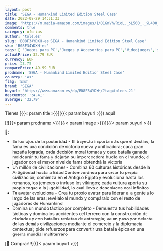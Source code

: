 ```yaml
---
layout: post
title: 'SEGA - Humankind Limited Edition Steel Case'
date: 2022-08-29 14:31:33
image: 'https://m.media-amazon.com/images/I/01GmVhVRioL._SL500_._SL400_.gif'
comments: true
category: ofertas
author: 'tole.es'
slug: 'B08F34YDXH-es SEGA - Humankind Limited Edition Steel Case'
sku: 'B08F34YDXH-es'
tags: [ 'Juegos para PC','Juegos y Accesorios para PC','Videojuegos','sega','🇪🇸', ]
actualPrice: 32.79 EUR
currency: EUR
price: 32.79
comparePrice: 49.99 EUR
prodname: 'SEGA - Humankind Limited Edition Steel Case'
country: 'es'
flag: '🇪🇸'
brand: 'SEGA'
buyurl: 'https://www.amazon.es/dp/B08F34YDXH/?tag=tolees-21'
descuento: '34.41'
average: '32.79'
---
```


Tienes [{{< param title >}}]({{< param buyurl >}}) aqui!

[![{{< param prodname >}}]({{< param image >}})]({{< param buyurl >}})

🔎:

- En los ojos de la posteridad - El trayecto importa más que el destino; la fama es una condición de victoria nueva y unificadora; cada gran hazaña lograda, cada decisión moral tomada y cada batalla ganada moldearán tu fama y dejarán su imperecedera huella en el mundo; el jugador con el mayor nivel de fama obtendrá la victoria
- Un millón de civilizaciones - Combina 60 culturas históricas desde la Antigüedad hasta la Edad Contemporánea para crear tu propia civilización; comienza en el Antiguo Egipto y evoluciona hasta los romanos, los jemeres o incluso los vikingos; cada cultura aporta su propio toque a la jugabilidad, lo cual lleva a desenlaces casi infinitos
- Tu avatar evoluciona – Crea tu propio avatar para liderar a la gente a lo largo de las eras; revélalo al mundo y compáralo con el resto de jugadores de Humankind
- Domina un mundo táctico por completo - Demuestra tus habilidades tácticas y domina los accidentes del terreno con la construcción de ciudades y con batallas repletas de estrategia; ve un paso por delante de las demás civilizaciones mediante el comercio y la diplomacia contextual; pide refuerzos para convertir una batalla épica en una guerra mundial multiterreno

[🛒 Comprar!!!]({{< param buyurl >}})
